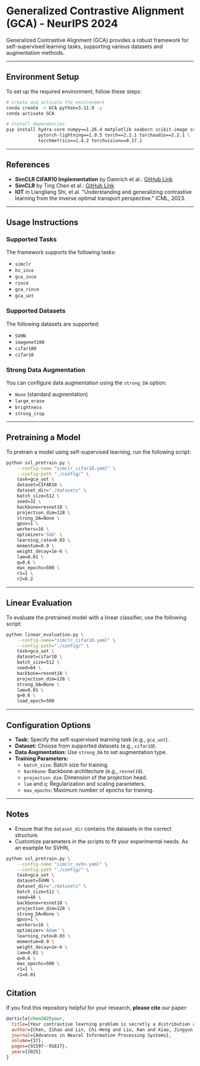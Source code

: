# Generalized Contrastive Alignment (GCA) - NeurIPS 2024

Generalized Contrastive Alignment (GCA) provides a robust framework for self-supervised learning tasks, supporting various datasets and augmentation methods.

---

## **Environment Setup**
To set up the required environment, follow these steps:

```bash
# Create and activate the environment
conda create -n GCA python=3.11.9 -y
conda activate GCA

# Install dependencies
pip install hydra-core numpy==1.26.4 matplotlib seaborn scikit-image scikit-learn \
            pytorch-lightning==1.9.5 torch==2.2.1 torchaudio==2.2.1 \
            torchmetrics==1.4.2 torchvision==0.17.1
```

---

## **References**
- **SimCLR CIFAR10 Implementation** by Damrich et al.: [GitHub Link](https://github.com/p3i0t/SimCLR-CIFAR10)
- **SimCLR** by Ting Chen et al.: [GitHub Link](https://github.com/Spijkervet/SimCLR)
- **IOT** in Liangliang Shi, et al. "Understanding and generalizing contrastive learning from the inverse optimal transport perspective." ICML, 2023.
---

## **Usage Instructions**

### **Supported Tasks**
The framework supports the following tasks:
- `simclr`
- `hs_ince`
- `gca_ince`
- `rince`
- `gca_rince`
- `gca_uot`

### **Supported Datasets**
The following datasets are supported:
- `SVHN`
- `imagenet100`
- `cifar100`
- `cifar10`

### **Strong Data Augmentation**
You can configure data augmentation using the `strong_DA` option:
- `None` (standard augmentation)
- `large_erase`
- `brightness`
- `strong_crop`

---

## **Pretraining a Model**
To pretrain a model using self-supervised learning, run the following script:

```bash
python ssl_pretrain.py \
    --config-name "simclr_cifar10.yaml" \
    --config-path "./config/" \
    task=gca_uot \
    dataset=CIFAR10 \
    dataset_dir="./datasets" \
    batch_size=512 \
    seed=32 \
    backbone=resnet18 \
    projection_dim=128 \
    strong_DA=None \
    gpus=1 \
    workers=16 \
    optimizer='SGD' \
    learning_rate=0.03 \
    momentum=0.9 \
    weight_decay=1e-6 \
    lam=0.01 \
    q=0.6 \
    max_epochs=500 \
    r1=1 \
    r2=0.2
```

---

## **Linear Evaluation**
To evaluate the pretrained model with a linear classifier, use the following script:

```bash
python linear_evaluation.py \
    --config-name="simclr_cifar10.yaml" \
    --config-path="./config/" \
    task=gca_uot \
    dataset=cifar10 \
    batch_size=512 \
    seed=64 \
    backbone=resnet18 \
    projection_dim=128 \
    strong_DA=None \
    lam=0.01 \
    q=0.6 \
    load_epoch=500
```

---

## **Configuration Options**
- **Task:** Specify the self-supervised learning task (e.g., `gca_uot`).
- **Dataset:** Choose from supported datasets (e.g., `cifar10`).
- **Data Augmentation:** Use `strong_DA` to set augmentation type.
- **Training Parameters:**
  - `batch_size`: Batch size for training.
  - `backbone`: Backbone architecture (e.g., `resnet18`).
  - `projection_dim`: Dimension of the projection head.
  - `lam` and `q`: Regularization and scaling parameters.
  - `max_epochs`: Maximum number of epochs for training.

---

## **Notes**
- Ensure that the `dataset_dir` contains the datasets in the correct structure.
- Customize parameters in the scripts to fit your experimental needs. As an example for SVHN,


```bash
python ssl_pretrain.py \
    --config-name "simclr_svhn.yaml" \
    --config-path "./config/" \
    task=gca_uot \
    dataset=SVHN \
    dataset_dir="./datasets" \
    batch_size=512 \
    seed=48 \
    backbone=resnet18 \
    projection_dim=128 \
    strong_DA=None \
    gpus=1 \
    workers=16 \
    optimizer='Adam' \
    learning_rate=0.03 \
    momentum=0.9 \
    weight_decay=1e-6 \
    lam=0.01 \
    q=0.6 \
    max_epochs=500 \
    r1=1 \
    r2=0.01
```

## **Citation**

If you find this repository helpful for your research, **please cite** our paper:

```bibtex
@article{chen2025your,
  title={Your contrastive learning problem is secretly a distribution alignment problem},
  author={Chen, Zihao and Lin, Chi-Heng and Liu, Ran and Xiao, Jingyun and Dyer, Eva},
  journal={Advances in Neural Information Processing Systems},
  volume={37},
  pages={91597--91617},
  year={2025}
}
